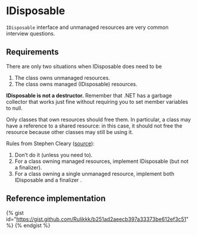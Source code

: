 # IDisposable

`IDisposable` interface and unmanaged resources are very common interview questions.

## Requirements

There are only two situations when IDisposable does need to be 

1. The class owns unmanaged resources.
2. The class owns managed (IDisposable) resources.

**IDisposable is not a destructor.** Remember that .NET has a garbage collector that works just fine without requiring you to set member variables to null.

Only classes that own resources should free them. In particular, a class may have a reference to a shared resource: in this case, it should not free the resource because other classes may still be using it.

Rules from Stephen Cleary ([source](http://blog.stephencleary.com/2009/08/how-to-implement-idisposable-and.html)):
    
1. Don’t do it (unless you need to).
2. For a class owning managed resources, implement IDisposable (but not a finalizer).
3. For a class owning a single unmanaged resource, implement both IDisposable and a finalizer.


## Reference implementation

{% gist id="https://gist.github.com/Rulikkk/b251ad2aeecb397a33373be612ef3c51" %} {% endgist %}